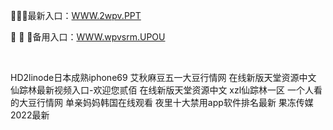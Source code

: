 <p>
	🦳🦳🦳最新入口：<a href="http://www.baidu.com/link?url=6MA2SWnO3Raqke39an_0PUxosM6ZrUGzi1BN9tNnlPW&wd">WWW.2wpv.PPT</a> 
	<p>
		🧟
🧟
🧟备用入口：<a href="http://www.baidu.com/link?url=6MA2SWnO3Raqke39an_0PUxosM6ZrUGzi1BN9tNnlPW&wd">WWW.wpvsrm.UPOU</a> 
	</p>
	<p>
		<br />
	</p>
	<p>
		HD2linode日本成熟iphone69
艾秋麻豆五一大豆行情网
在线新版天堂资源中文
仙踪林最新视频入口-欢迎您贰佰
在线新版天堂资源中文
xzl仙踪林一区
一个人看的大豆行情网
单亲妈妈韩国在线观看
夜里十大禁用app软件排名最新
果冻传媒2022最新
	</p>
